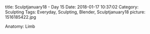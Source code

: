 title: Sculptjanuary18 - Day 15
Date: 2018-01-17 10:37:02
Category: Sculpting
Tags: Everyday, Sculpting, Blender, Sculptjanuary18
picture: 1516185422.jpg

Anatomy: Limb
